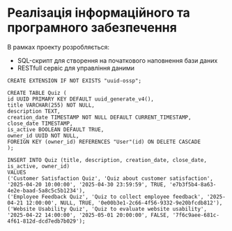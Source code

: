 
# Реалізація інформаційного та програмного забезпечення

В рамках проекту розробляється:

- SQL-скрипт для створення на початкового наповнення бази даних
- RESTfull сервіс для управління даними
```
CREATE EXTENSION IF NOT EXISTS "uuid-ossp";

CREATE TABLE Quiz (
id UUID PRIMARY KEY DEFAULT uuid_generate_v4(),
title VARCHAR(255) NOT NULL,
description TEXT,
creation_date TIMESTAMP NOT NULL DEFAULT CURRENT_TIMESTAMP,
close_date TIMESTAMP,
is_active BOOLEAN DEFAULT TRUE,
owner_id UUID NOT NULL,
FOREIGN KEY (owner_id) REFERENCES "User"(id) ON DELETE CASCADE
);
```
```
INSERT INTO Quiz (title, description, creation_date, close_date, is_active, owner_id)
VALUES
('Customer Satisfaction Quiz', 'Quiz about customer satisfaction', '2025-04-20 10:00:00', '2025-04-30 23:59:59', TRUE, 'e7b3f5b4-8a63-4e2e-baad-5a8c5c5b1234'),
('Employee Feedback Quiz', 'Quiz to collect employee feedback', '2025-04-21 12:00:00', NULL, TRUE, '0e00b3e1-2c66-4f56-9332-9e20bfcdb812'),
('Website Usability Quiz', 'Quiz to evaluate website usability', '2025-04-22 14:00:00', '2025-05-01 20:00:00', FALSE, '7f6c9aee-681c-4f61-812d-dcd7edb7b029');

```


